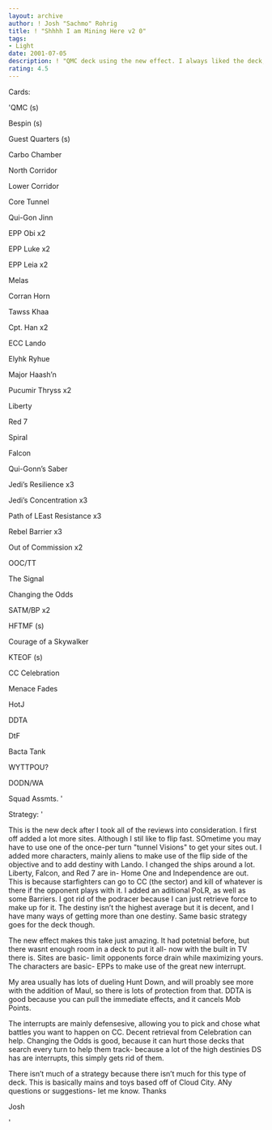 ```yaml
---
layout: archive
author: ! Josh "Sachmo" Rohrig
title: ! "Shhhh I am Mining Here v2 0"
tags:
- Light
date: 2001-07-05
description: ! "QMC deck using the new effect. I always liked the deck, so I thought I would give it a shot."
rating: 4.5
---
```

Cards: 

'QMC  (s)

Bespin  (s)

Guest Quarters  (s)

Carbo Chamber 

North Corridor

Lower Corridor

Core Tunnel


Qui-Gon Jinn

EPP Obi x2

EPP Luke x2

EPP Leia x2

Melas

Corran Horn

Tawss Khaa

Cpt. Han x2

ECC Lando

Elyhk Ryhue

Major Haash’n

Pucumir Thryss x2


Liberty

Red 7

Spiral

Falcon


Qui-Gonn’s Saber


Jedi’s Resilience x3

Jedi’s Concentration x3

Path of LEast Resistance x3

Rebel Barrier x3

Out of Commission x2

OOC/TT

The Signal 

Changing the Odds

SATM/BP x2

HFTMF  (s)

Courage of a Skywalker


KTEOF  (s)

CC Celebration

Menace Fades

HotJ

DDTA

DtF

Bacta Tank

WYTTPOU?

DODN/WA

Squad Assmts. '

Strategy: '

This is the new deck after I took all of the reviews into consideration.  I first off added a lot more sites.  Although I stil like to flip fast.  SOmetime you may have to use one of the once-per turn "tunnel Visions" to get your sites out.  I added more characters, mainly aliens to make use of the flip side of the objective and to add destiny with Lando.  I changed the ships around a lot.  Liberty, Falcon, and Red 7 are in- Home One and Independence are out.  This is because starfighters can go to CC (the sector) and kill of whatever is there if the opponent  plays with it.  I added an aditional PoLR, as well as some Barriers.  I got rid of the podracer because I can just retrieve  force to make up for it.  The  destiny isn’t the highest  average but it is decent, and I have many ways of getting more than one destiny.  Same basic strategy goes for the deck though.


The new effect makes this take just amazing.  It had potetnial before, but there wasnt enough room in a deck to put it all- now with the built in TV there is.  Sites are basic- limit opponents force drain while maximizing yours.  The characters are basic- EPPs to make use of the great new interrupt.  


My area usually has lots of dueling Hunt Down, and will proably see more with the addition of Maul, so there is lots of protection from that.  DDTA is good because you can pull the immediate effects, and it cancels Mob Points.


The interrupts are mainly defensesive, allowing you to pick and chose what battles you want to happen on CC.  Decent retrieval from Celebration can help.  Changing the Odds is good, because it can hurt those decks that search every turn to help them track- because a lot of the high destinies DS has are interrupts, this simply gets rid of them.  


There isn&#8217;t much  of a strategy because there isn&#8217;t much for this type of deck.  This is basically mains and toys based off of Cloud City.  ANy questions or suggestions- let me know.  Thanks


Josh

'